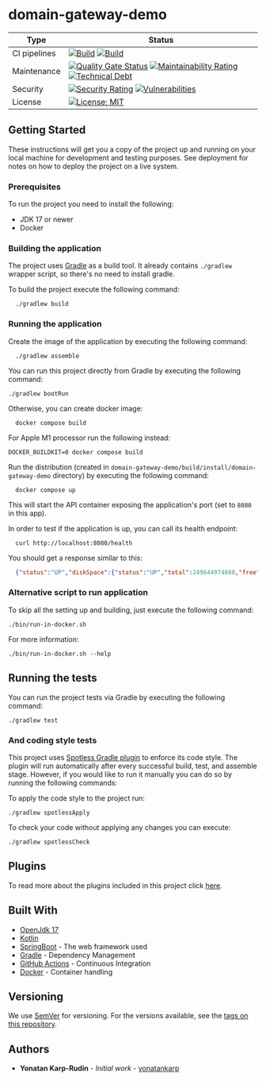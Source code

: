 # domain-gateway-demo

[ci-badge]: https://github.com/yonatankarp/domain-gateway-demo/actions/workflows/ci.yml/badge.svg
[ci-state]: https://github.com/yonatankarp/domain-gateway-demo/actions/workflows/ci.yml
[linter-badge]: https://github.com/yonatankarp/domain-gateway-demo/actions/workflows/linting.yml/badge.svg
[linter-state]: https://github.com/yonatankarp/domain-gateway-demo/actions/workflows/linting.yml
[quality-badge]: https://sonarcloud.io/api/project_badges/measure?project=yonatankarp_domain-gateway-demo&metric=alert_status
[quality-state]: https://sonarcloud.io/summary/new_code?id=yonatankarp_domain-gateway-demo
[maintainability-badge]: https://sonarcloud.io/api/project_badges/measure?project=yonatankarp_domain-gateway-demo&metric=sqale_rating
[maintainability-state]: https://sonarcloud.io/summary/new_code?id=yonatankarp_domain-gateway-demo
[tech-debt-badge]: https://sonarcloud.io/api/project_badges/measure?project=yonatankarp_domain-gateway-demo&metric=sqale_index
[tech-debt-state]: https://sonarcloud.io/summary/new_code?id=yonatankarp_domain-gateway-demo
[security-badge]: https://sonarcloud.io/api/project_badges/measure?project=yonatankarp_domain-gateway-demo&metric=security_rating
[security-state]: https://sonarcloud.io/summary/new_code?id=yonatankarp_domain-gateway-demo
[vulnerabilities-badge]: https://sonarcloud.io/api/project_badges/measure?project=yonatankarp_domain-gateway-demo&metric=vulnerabilities
[vulnerabilities-state]: https://sonarcloud.io/summary/new_code?id=yonatankarp_domain-gateway-demo
[license-badge]: https://img.shields.io/badge/License-MIT-yellow.svg
[license-link]: https://opensource.org/licenses/MIT

| **Type**     | **Status**                                                                                                                                                                             |
|--------------|----------------------------------------------------------------------------------------------------------------------------------------------------------------------------------------|
| CI pipelines | [![Build][ci-badge]][ci-state]  [![Build][linter-badge]][linter-state]                                                                                                                 |
| Maintenance  | [![Quality Gate Status][quality-badge]][quality-state] [![Maintainability Rating][maintainability-badge]][maintainability-state] [![Technical Debt][tech-debt-badge]][tech-debt-state] |
| Security     | [![Security Rating][security-badge]][security-state] [![Vulnerabilities][vulnerabilities-badge]][vulnerabilities-state]                                                                |
| License      | [![License: MIT][license-badge]][license-link]                                                                                                                                         |



## Getting Started

These instructions will get you a copy of the project up and running on your
local machine for development and testing purposes. See deployment for notes on
how to deploy the project on a live system.

### Prerequisites

To run the project you need to install the following:

- JDK 17 or newer
- Docker


### Building the application

The project uses [Gradle](https://gradle.org) as a build tool. It already contains
`./gradlew` wrapper script, so there's no need to install gradle.

To build the project execute the following command:

```shell
  ./gradlew build
```

### Running the application

Create the image of the application by executing the following command:

```shell
  ./gradlew assemble
```

You can run this project directly from Gradle by executing the following
command:

```shell
./gradlew bootRun
```

Otherwise, you can create docker image:

```shell
  docker compose build
```

For Apple M1 processor run the following instead:

```shell
DOCKER_BUILDKIT=0 docker compose build
```

Run the distribution (created in `domain-gateway-demo/build/install/domain-gateway-demo`
directory) by executing the following command:

```shell
  docker compose up
```

This will start the API container exposing the application's port
(set to `8080` in this app).

In order to test if the application is up, you can call its health endpoint:

```shell
  curl http://localhost:8080/health
```

You should get a response similar to this:

```json
  {"status":"UP","diskSpace":{"status":"UP","total":249644974080,"free":137188298752,"threshold":10485760}}
```

### Alternative script to run application

To skip all the setting up and building, just execute the following command:

```shell
./bin/run-in-docker.sh
```

For more information:

```shell
./bin/run-in-docker.sh --help
```

## Running the tests

You can run the project tests via Gradle by executing the following command:

```shell
./gradlew test
```

### And coding style tests

This project uses [Spotless Gradle plugin](https://github.com/diffplug/spotless)
to enforce its code style. The plugin will run automatically after every
successful build, test, and assemble stage. However, if you would like to run
it manually you can do so by running the following commands:

To apply the code style to the project run:

```shell
./gradlew spotlessApply
```

To check your code without applying any changes you can execute:

```shell
./gradlew spotlessCheck
```

## Plugins

To read more about the plugins included in this project click
[here](docs/plugins.md).

## Built With

- [OpenJdk 17](https://openjdk.java.net/projects/jdk/17/)
- [Kotlin](https://kotlinlang.org/)
- [SpringBoot](https://spring.io/projects/spring-boot) - The web framework used
- [Gradle](https://gradle.org/) - Dependency Management
- [GitHub Actions](https://docs.github.com/en/actions) - Continuous Integration
- [Docker](https://www.docker.com/) - Container handling

## Versioning

We use [SemVer](http://semver.org/) for versioning. For the versions available,
see the [tags on this repository](https://github.com/your/project/tags).

## Authors

- **Yonatan Karp-Rudin** - *Initial work* - [yonatankarp](https://github.com/yonatankarp)
